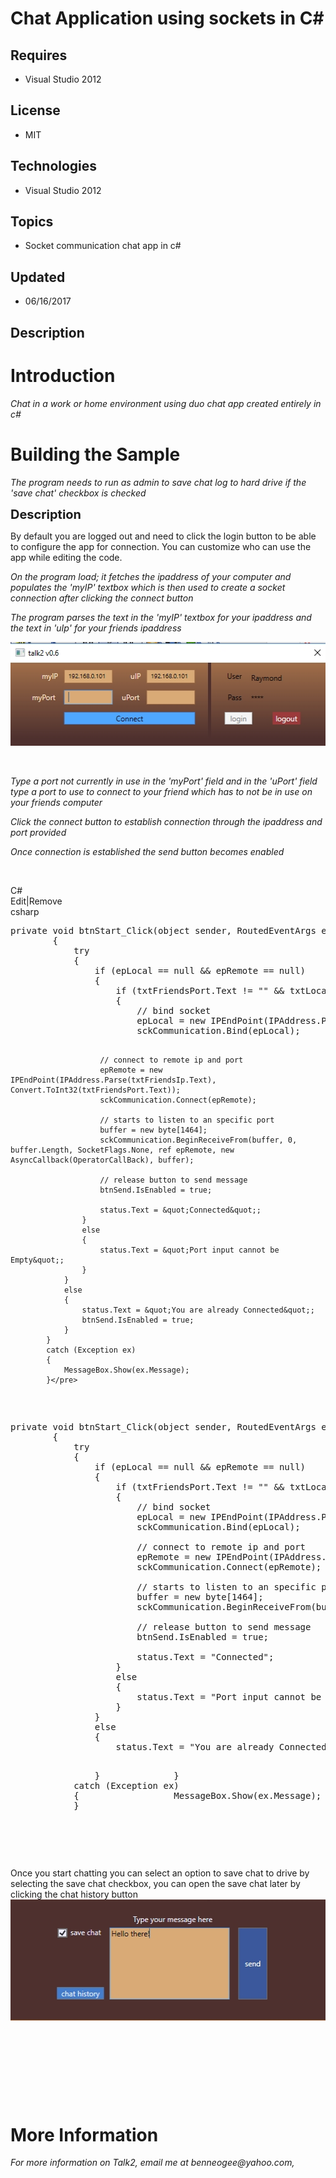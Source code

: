 # Chat Application using sockets in C#
## Requires
- Visual Studio 2012
## License
- MIT
## Technologies
- Visual Studio 2012
## Topics
- Socket communication chat app in c#
## Updated
- 06/16/2017
## Description

<h1>Introduction</h1>
<p><em>Chat in a work or home environment using duo chat app created entirely in c#</em></p>
<h1><span>Building the Sample</span></h1>
<p><em>The program needs to run as admin to save chat log to hard drive if the 'save chat' checkbox is checked</em></p>
<p><span style="font-size:20px; font-weight:bold">Description</span></p>
<p>By default you are logged out and need to click the login button to be able to configure the app for connection. You can customize who can use the app while editing the code.</p>
<p><em>On the program load; it fetches the ipaddress of your computer and populates the 'myIP' textbox which is then used to create a socket connection after clicking the connect button</em></p>
<p><em><em>The program parses the text in the 'myIP' textbox for your ipaddress and the text in 'uIp' for your friends ipaddress</em></em></p>
<p><img id="174515" src="174515-capture-20170616-154514.jpg" alt="" width="512" height="166"></p>
<p><em><br>
</em></p>
<p><em>Type a port not currently in use in the 'myPort' field and in the 'uPort' field type a port to use to connect to your friend which has to not be in use on your friends computer</em></p>
<p><em>Click the connect button to establish connection through the ipaddress and port provided<br>
</em></p>
<p><em>Once connection is established the send button becomes enabled</em></p>
<p>&nbsp;</p>
<div class="scriptcode">
<div class="pluginEditHolder" pluginCommand="mceScriptCode">
<div class="title"><span>C#</span></div>
<div class="pluginLinkHolder"><span class="pluginEditHolderLink">Edit</span>|<span class="pluginRemoveHolderLink">Remove</span></div>
<span class="hidden">csharp</span>
<pre class="hidden">private void btnStart_Click(object sender, RoutedEventArgs e)
        {
            try
            {
                if (epLocal == null &amp;&amp; epRemote == null)
                {
                    if (txtFriendsPort.Text != &quot;&quot; &amp;&amp; txtLocalPort.Text != &quot;&quot;)
                    {
                        // bind socket                        
                        epLocal = new IPEndPoint(IPAddress.Parse(txtLocalIp.Text), Convert.ToInt32(txtLocalPort.Text));
                        sckCommunication.Bind(epLocal);

                        // connect to remote ip and port
                        epRemote = new IPEndPoint(IPAddress.Parse(txtFriendsIp.Text), Convert.ToInt32(txtFriendsPort.Text));
                        sckCommunication.Connect(epRemote);

                        // starts to listen to an specific port
                        buffer = new byte[1464];
                        sckCommunication.BeginReceiveFrom(buffer, 0, buffer.Length, SocketFlags.None, ref epRemote, new AsyncCallback(OperatorCallBack), buffer);

                        // release button to send message
                        btnSend.IsEnabled = true;

                        status.Text = &quot;Connected&quot;;
                    }
                    else
                    {
                        status.Text = &quot;Port input cannot be Empty&quot;;
                    }
                }
                else
                {
                    status.Text = &quot;You are already Connected&quot;;
                    btnSend.IsEnabled = true;
                }
            }
            catch (Exception ex)
            {
                MessageBox.Show(ex.Message);
            }</pre>
<div class="preview">
<pre class="csharp"><span class="cs__keyword">private</span>&nbsp;<span class="cs__keyword">void</span>&nbsp;btnStart_Click(<span class="cs__keyword">object</span>&nbsp;sender,&nbsp;RoutedEventArgs&nbsp;e)&nbsp;
&nbsp;&nbsp;&nbsp;&nbsp;&nbsp;&nbsp;&nbsp;&nbsp;{&nbsp;
&nbsp;&nbsp;&nbsp;&nbsp;&nbsp;&nbsp;&nbsp;&nbsp;&nbsp;&nbsp;&nbsp;&nbsp;<span class="cs__keyword">try</span>&nbsp;
&nbsp;&nbsp;&nbsp;&nbsp;&nbsp;&nbsp;&nbsp;&nbsp;&nbsp;&nbsp;&nbsp;&nbsp;{&nbsp;
&nbsp;&nbsp;&nbsp;&nbsp;&nbsp;&nbsp;&nbsp;&nbsp;&nbsp;&nbsp;&nbsp;&nbsp;&nbsp;&nbsp;&nbsp;&nbsp;<span class="cs__keyword">if</span>&nbsp;(epLocal&nbsp;==&nbsp;<span class="cs__keyword">null</span>&nbsp;&amp;&amp;&nbsp;epRemote&nbsp;==&nbsp;<span class="cs__keyword">null</span>)&nbsp;
&nbsp;&nbsp;&nbsp;&nbsp;&nbsp;&nbsp;&nbsp;&nbsp;&nbsp;&nbsp;&nbsp;&nbsp;&nbsp;&nbsp;&nbsp;&nbsp;{&nbsp;
&nbsp;&nbsp;&nbsp;&nbsp;&nbsp;&nbsp;&nbsp;&nbsp;&nbsp;&nbsp;&nbsp;&nbsp;&nbsp;&nbsp;&nbsp;&nbsp;&nbsp;&nbsp;&nbsp;&nbsp;<span class="cs__keyword">if</span>&nbsp;(txtFriendsPort.Text&nbsp;!=&nbsp;<span class="cs__string">&quot;&quot;</span>&nbsp;&amp;&amp;&nbsp;txtLocalPort.Text&nbsp;!=&nbsp;<span class="cs__string">&quot;&quot;</span>)&nbsp;
&nbsp;&nbsp;&nbsp;&nbsp;&nbsp;&nbsp;&nbsp;&nbsp;&nbsp;&nbsp;&nbsp;&nbsp;&nbsp;&nbsp;&nbsp;&nbsp;&nbsp;&nbsp;&nbsp;&nbsp;{&nbsp;
&nbsp;&nbsp;&nbsp;&nbsp;&nbsp;&nbsp;&nbsp;&nbsp;&nbsp;&nbsp;&nbsp;&nbsp;&nbsp;&nbsp;&nbsp;&nbsp;&nbsp;&nbsp;&nbsp;&nbsp;&nbsp;&nbsp;&nbsp;&nbsp;<span class="cs__com">//&nbsp;bind&nbsp;socket&nbsp;&nbsp;&nbsp;&nbsp;&nbsp;&nbsp;&nbsp;&nbsp;&nbsp;&nbsp;&nbsp;&nbsp;&nbsp;&nbsp;&nbsp;&nbsp;&nbsp;&nbsp;&nbsp;&nbsp;&nbsp;&nbsp;&nbsp;&nbsp;</span>&nbsp;
&nbsp;&nbsp;&nbsp;&nbsp;&nbsp;&nbsp;&nbsp;&nbsp;&nbsp;&nbsp;&nbsp;&nbsp;&nbsp;&nbsp;&nbsp;&nbsp;&nbsp;&nbsp;&nbsp;&nbsp;&nbsp;&nbsp;&nbsp;&nbsp;epLocal&nbsp;=&nbsp;<span class="cs__keyword">new</span>&nbsp;IPEndPoint(IPAddress.Parse(txtLocalIp.Text),&nbsp;Convert.ToInt32(txtLocalPort.Text));&nbsp;
&nbsp;&nbsp;&nbsp;&nbsp;&nbsp;&nbsp;&nbsp;&nbsp;&nbsp;&nbsp;&nbsp;&nbsp;&nbsp;&nbsp;&nbsp;&nbsp;&nbsp;&nbsp;&nbsp;&nbsp;&nbsp;&nbsp;&nbsp;&nbsp;sckCommunication.Bind(epLocal);&nbsp;
&nbsp;
&nbsp;&nbsp;&nbsp;&nbsp;&nbsp;&nbsp;&nbsp;&nbsp;&nbsp;&nbsp;&nbsp;&nbsp;&nbsp;&nbsp;&nbsp;&nbsp;&nbsp;&nbsp;&nbsp;&nbsp;&nbsp;&nbsp;&nbsp;&nbsp;<span class="cs__com">//&nbsp;connect&nbsp;to&nbsp;remote&nbsp;ip&nbsp;and&nbsp;port</span>&nbsp;
&nbsp;&nbsp;&nbsp;&nbsp;&nbsp;&nbsp;&nbsp;&nbsp;&nbsp;&nbsp;&nbsp;&nbsp;&nbsp;&nbsp;&nbsp;&nbsp;&nbsp;&nbsp;&nbsp;&nbsp;&nbsp;&nbsp;&nbsp;&nbsp;epRemote&nbsp;=&nbsp;<span class="cs__keyword">new</span>&nbsp;IPEndPoint(IPAddress.Parse(txtFriendsIp.Text),&nbsp;Convert.ToInt32(txtFriendsPort.Text));&nbsp;
&nbsp;&nbsp;&nbsp;&nbsp;&nbsp;&nbsp;&nbsp;&nbsp;&nbsp;&nbsp;&nbsp;&nbsp;&nbsp;&nbsp;&nbsp;&nbsp;&nbsp;&nbsp;&nbsp;&nbsp;&nbsp;&nbsp;&nbsp;&nbsp;sckCommunication.Connect(epRemote);&nbsp;
&nbsp;
&nbsp;&nbsp;&nbsp;&nbsp;&nbsp;&nbsp;&nbsp;&nbsp;&nbsp;&nbsp;&nbsp;&nbsp;&nbsp;&nbsp;&nbsp;&nbsp;&nbsp;&nbsp;&nbsp;&nbsp;&nbsp;&nbsp;&nbsp;&nbsp;<span class="cs__com">//&nbsp;starts&nbsp;to&nbsp;listen&nbsp;to&nbsp;an&nbsp;specific&nbsp;port</span>&nbsp;
&nbsp;&nbsp;&nbsp;&nbsp;&nbsp;&nbsp;&nbsp;&nbsp;&nbsp;&nbsp;&nbsp;&nbsp;&nbsp;&nbsp;&nbsp;&nbsp;&nbsp;&nbsp;&nbsp;&nbsp;&nbsp;&nbsp;&nbsp;&nbsp;buffer&nbsp;=&nbsp;<span class="cs__keyword">new</span>&nbsp;<span class="cs__keyword">byte</span>[<span class="cs__number">1464</span>];&nbsp;
&nbsp;&nbsp;&nbsp;&nbsp;&nbsp;&nbsp;&nbsp;&nbsp;&nbsp;&nbsp;&nbsp;&nbsp;&nbsp;&nbsp;&nbsp;&nbsp;&nbsp;&nbsp;&nbsp;&nbsp;&nbsp;&nbsp;&nbsp;&nbsp;sckCommunication.BeginReceiveFrom(buffer,&nbsp;<span class="cs__number">0</span>,&nbsp;buffer.Length,&nbsp;SocketFlags.None,&nbsp;<span class="cs__keyword">ref</span>&nbsp;epRemote,&nbsp;<span class="cs__keyword">new</span>&nbsp;AsyncCallback(OperatorCallBack),&nbsp;buffer);&nbsp;
&nbsp;
&nbsp;&nbsp;&nbsp;&nbsp;&nbsp;&nbsp;&nbsp;&nbsp;&nbsp;&nbsp;&nbsp;&nbsp;&nbsp;&nbsp;&nbsp;&nbsp;&nbsp;&nbsp;&nbsp;&nbsp;&nbsp;&nbsp;&nbsp;&nbsp;<span class="cs__com">//&nbsp;release&nbsp;button&nbsp;to&nbsp;send&nbsp;message</span>&nbsp;
&nbsp;&nbsp;&nbsp;&nbsp;&nbsp;&nbsp;&nbsp;&nbsp;&nbsp;&nbsp;&nbsp;&nbsp;&nbsp;&nbsp;&nbsp;&nbsp;&nbsp;&nbsp;&nbsp;&nbsp;&nbsp;&nbsp;&nbsp;&nbsp;btnSend.IsEnabled&nbsp;=&nbsp;<span class="cs__keyword">true</span>;&nbsp;
&nbsp;
&nbsp;&nbsp;&nbsp;&nbsp;&nbsp;&nbsp;&nbsp;&nbsp;&nbsp;&nbsp;&nbsp;&nbsp;&nbsp;&nbsp;&nbsp;&nbsp;&nbsp;&nbsp;&nbsp;&nbsp;&nbsp;&nbsp;&nbsp;&nbsp;status.Text&nbsp;=&nbsp;<span class="cs__string">&quot;Connected&quot;</span>;&nbsp;
&nbsp;&nbsp;&nbsp;&nbsp;&nbsp;&nbsp;&nbsp;&nbsp;&nbsp;&nbsp;&nbsp;&nbsp;&nbsp;&nbsp;&nbsp;&nbsp;&nbsp;&nbsp;&nbsp;&nbsp;}&nbsp;
&nbsp;&nbsp;&nbsp;&nbsp;&nbsp;&nbsp;&nbsp;&nbsp;&nbsp;&nbsp;&nbsp;&nbsp;&nbsp;&nbsp;&nbsp;&nbsp;&nbsp;&nbsp;&nbsp;&nbsp;<span class="cs__keyword">else</span>&nbsp;
&nbsp;&nbsp;&nbsp;&nbsp;&nbsp;&nbsp;&nbsp;&nbsp;&nbsp;&nbsp;&nbsp;&nbsp;&nbsp;&nbsp;&nbsp;&nbsp;&nbsp;&nbsp;&nbsp;&nbsp;{&nbsp;
&nbsp;&nbsp;&nbsp;&nbsp;&nbsp;&nbsp;&nbsp;&nbsp;&nbsp;&nbsp;&nbsp;&nbsp;&nbsp;&nbsp;&nbsp;&nbsp;&nbsp;&nbsp;&nbsp;&nbsp;&nbsp;&nbsp;&nbsp;&nbsp;status.Text&nbsp;=&nbsp;<span class="cs__string">&quot;Port&nbsp;input&nbsp;cannot&nbsp;be&nbsp;Empty&quot;</span>;&nbsp;
&nbsp;&nbsp;&nbsp;&nbsp;&nbsp;&nbsp;&nbsp;&nbsp;&nbsp;&nbsp;&nbsp;&nbsp;&nbsp;&nbsp;&nbsp;&nbsp;&nbsp;&nbsp;&nbsp;&nbsp;}&nbsp;
&nbsp;&nbsp;&nbsp;&nbsp;&nbsp;&nbsp;&nbsp;&nbsp;&nbsp;&nbsp;&nbsp;&nbsp;&nbsp;&nbsp;&nbsp;&nbsp;}&nbsp;
&nbsp;&nbsp;&nbsp;&nbsp;&nbsp;&nbsp;&nbsp;&nbsp;&nbsp;&nbsp;&nbsp;&nbsp;&nbsp;&nbsp;&nbsp;&nbsp;<span class="cs__keyword">else</span>&nbsp;
&nbsp;&nbsp;&nbsp;&nbsp;&nbsp;&nbsp;&nbsp;&nbsp;&nbsp;&nbsp;&nbsp;&nbsp;&nbsp;&nbsp;&nbsp;&nbsp;{&nbsp;
&nbsp;&nbsp;&nbsp;&nbsp;&nbsp;&nbsp;&nbsp;&nbsp;&nbsp;&nbsp;&nbsp;&nbsp;&nbsp;&nbsp;&nbsp;&nbsp;&nbsp;&nbsp;&nbsp;&nbsp;status.Text&nbsp;=&nbsp;<span class="cs__string">&quot;You&nbsp;are&nbsp;already&nbsp;Connected&quot;</span>;&nbsp;

&nbsp;&nbsp;&nbsp;&nbsp;&nbsp;&nbsp;&nbsp;&nbsp;&nbsp;&nbsp;&nbsp;&nbsp;&nbsp;&nbsp;&nbsp; }&nbsp;
&nbsp;&nbsp;&nbsp;&nbsp;&nbsp;&nbsp;&nbsp;&nbsp;&nbsp;&nbsp;&nbsp;&nbsp;}&nbsp;
&nbsp;&nbsp;&nbsp;&nbsp;&nbsp;&nbsp;&nbsp;&nbsp;&nbsp;&nbsp;&nbsp;&nbsp;<span class="cs__keyword">catch</span>&nbsp;(Exception&nbsp;ex)&nbsp;
&nbsp;&nbsp;&nbsp;&nbsp;&nbsp;&nbsp;&nbsp;&nbsp;&nbsp;&nbsp;&nbsp;&nbsp;{&nbsp;
&nbsp;&nbsp;&nbsp;&nbsp;&nbsp;&nbsp;&nbsp;&nbsp;&nbsp;&nbsp;&nbsp;&nbsp;&nbsp;&nbsp;&nbsp;&nbsp;MessageBox.Show(ex.Message);&nbsp;
&nbsp;&nbsp;&nbsp;&nbsp;&nbsp;&nbsp;&nbsp;&nbsp;&nbsp;&nbsp;&nbsp;&nbsp;}</pre>
</div>
</div>
</div>
<div class="endscriptcode">&nbsp;</div>
<div class="endscriptcode"></div>
<div class="endscriptcode">Once you start chatting you can select an option to save chat to drive by selecting the save chat checkbox, you can open the save chat later by clicking the chat history button</div>
<div class="endscriptcode"></div>
<div class="endscriptcode"><img id="174516" src="174516-capture-20170616-161232.jpg" alt="" width="509" height="194"></div>
<p>&nbsp;</p>
<p>&nbsp;</p>
<p><em><br>
</em></p>
<p>&nbsp;</p>
<h1>More Information</h1>
<p><em>For more information on Talk2, email me at benneogee@yahoo.com,</em></p>
